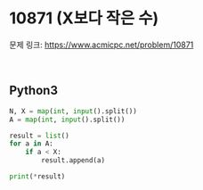# 10871 (X보다 작은 수)

문제 링크: <https://www.acmicpc.net/problem/10871>

<br>

## Python3

```python
N, X = map(int, input().split())
A = map(int, input().split())

result = list()
for a in A:
    if a < X:
        result.append(a)

print(*result)
```
